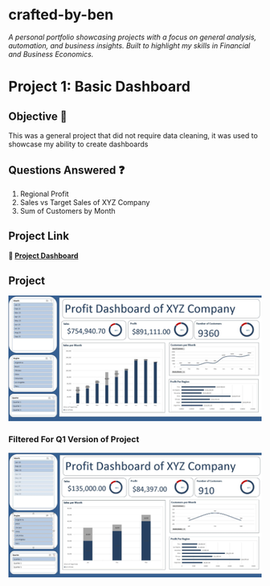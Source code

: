 # crafted-by-ben
*A personal portfolio showcasing projects with a focus on general analysis, automation, and business insights. Built to highlight my skills in Financial and Business Economics.*

# Project 1: Basic Dashboard
## Objective :pushpin:
This was a general project that did not require data cleaning, it was used to showcase my ability to create dashboards

## Questions Answered :question:
1. Regional Profit
2. Sales vs Target Sales of XYZ Company
3. Sum of Customers by Month

## Project Link
**📂 [Project Dashboard](https://github.com/Benjamin-Matutina/crafted-by-ben/blob/main/Excel%20Project%20Dashboard.xlsx)**

## Project 
![Dashboard Screenshot](https://github.com/Benjamin-Matutina/crafted-by-ben/blob/main/Dashboard%201.JPG)

### Filtered For Q1 Version of Project
![Dashboard Screenshot](https://github.com/Benjamin-Matutina/crafted-by-ben/blob/main/Dashboard%202.JPG)
